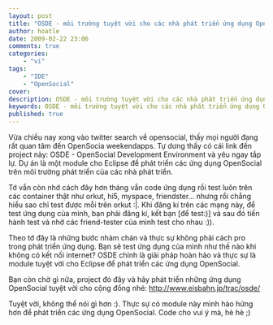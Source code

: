 ```yaml
---
layout: post
title: "OSDE - môi trường tuyệt vời cho các nhà phát triển ứng dụng OpenSocial"
author: hoatle
date: 2009-02-22 23:06
comments: true
categories:
    - "vi"
tags:
    - "IDE"
    - "OpenSocial"
cover:
description: OSDE - môi trường tuyệt vời cho các nhà phát triển ứng dụng OpenSocial
keywords: OSDE - môi trường tuyệt vời cho các nhà phát triển ứng dụng OpenSocial
published: true
---
```


Vừa chiều nay xong vào twitter search về opensocial, thấy mọi người đang rất quan tâm đến OpenSocia
weekendapps. Tự dưng thấy có cái link đến project này: OSDE - OpenSocial Development Environment và
yêu ngay tắp lự. Dự án là một module cho Eclipse để phát triển các ứng dụng OpenSocial trên môi
trường phát triển của các nhà phát triển.

Tớ vẫn còn nhớ cách đây hơn tháng vẫn code ứng dụng rồi test luôn trên các container thật như orkut,
hi5, myspace, friendster... nhưng rồi chẳng hiểu sao chỉ test được mỗi trên orkut :|. Khi đăng kí
trên các mạng này, để test ứng dụng của mình, bạn phải đăng kí, kết bạn [để test:)] và sau đó tiến
hành test và nhờ các friend-tester của mình test cho nhau :)).

Theo tớ đây là những bước nhàm chán và thực sự không phải cách pro trong phát triển ứng dụng. Bạn sẽ
test ứng dụng của mình như thế nào khi không có kết nối internet? OSDE chính là giải pháp hoàn hảo
và thực sự là module tuyệt vời cho Eclipse để phát triển các ứng dụng OpenSocial.

Bạn còn chờ gì nữa, project đó đây và hãy phát triển những ứng dụng OpenSocial tuyệt vời cho cộng
đồng nhé: http://www.eisbahn.jp/trac/osde/

Tuyệt vời, không thể nói gì hơn :). Thực sự có module này mình hào hứng hơn để phát triển các ứng
dụng OpenSocial. Code cho vui ý mà, hè hè ;)
